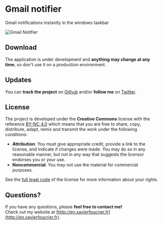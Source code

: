 Gmail notifier
======
Gmail notifications instantly in the windows taskbar

![Gmail Notifier](https://raw.github.com/xavierfoucrier/gmail-notifier/master/screenshots/main.png "Gmail Notifier")


Download
-------
The application is under development and **anything may change at any time**, so don't use it on a production environment.


Updates
-------
You can **track the project** on [Github](http://github.com/xavierfoucrier) and/or **follow me** on [Twitter](http://twitter.com/xavierfoucrier).


License
-------
The project is developed under the **Creative Commons** license with the reference [BY-NC 4.0](http://creativecommons.org/licenses/by-nc/4.0/) which means that you are free to share, copy, distribute, adapt, remix and transmit the work under the following conditions:

- **Attribution**: You must give appropriate credit, provide a link to the license, and indicate if changes were made. You may do so in any reasonable manner, but not in any way that suggests the licensor endorses you or your use.
- **Noncommercial**: You may not use the material for commercial purposes.

See the [full legal code](http://creativecommons.org/licenses/by-nc/4.0/) of the license for more information about your rights.


Questions?
----------
If you have any questions, please **feel free to contact me!**  
Check out my website at [http://en.xavierfoucrier.fr](http://en.xavierfoucrier.fr).